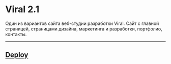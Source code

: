 # Viral 2.1

Один из вариантов сайта веб-студии разработки Viral. 
Сайт с главной страницей, страницами дизайна, маркетинга и разработки, портфолио, контакты.

---

## [Deploy](https://indiel.github.io/Viral2.1/)
